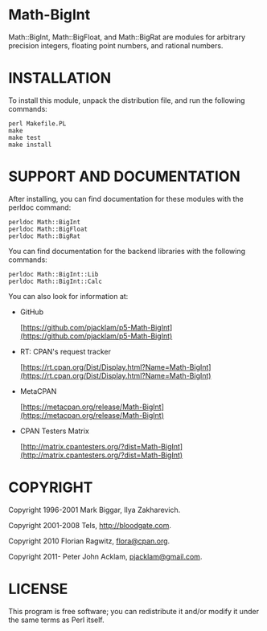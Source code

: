 # Math-BigInt

Math::BigInt, Math::BigFloat, and Math::BigRat are modules for arbitrary
precision integers, floating point numbers, and rational numbers.

# INSTALLATION

To install this module, unpack the distribution file, and run the following
commands:

    perl Makefile.PL
    make
    make test
    make install

# SUPPORT AND DOCUMENTATION

After installing, you can find documentation for these modules with the
perldoc command:

    perldoc Math::BigInt
    perldoc Math::BigFloat
    perldoc Math::BigRat

You can find documentation for the backend libraries with the following
commands:

    perldoc Math::BigInt::Lib
    perldoc Math::BigInt::Calc

You can also look for information at:

- GitHub

    [https://github.com/pjacklam/p5-Math-BigInt](https://github.com/pjacklam/p5-Math-BigInt)

- RT: CPAN's request tracker

    [https://rt.cpan.org/Dist/Display.html?Name=Math-BigInt](https://rt.cpan.org/Dist/Display.html?Name=Math-BigInt)

- MetaCPAN

    [https://metacpan.org/release/Math-BigInt](https://metacpan.org/release/Math-BigInt)

- CPAN Testers Matrix

    [http://matrix.cpantesters.org/?dist=Math-BigInt](http://matrix.cpantesters.org/?dist=Math-BigInt)

# COPYRIGHT

Copyright 1996-2001 Mark Biggar, Ilya Zakharevich.

Copyright 2001-2008 Tels, http://bloodgate.com.

Copyright 2010 Florian Ragwitz, flora@cpan.org.

Copyright 2011- Peter John Acklam, pjacklam@gmail.com.

# LICENSE

This program is free software; you can redistribute it and/or modify it
under the same terms as Perl itself.

